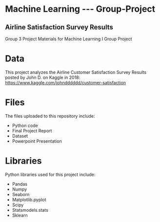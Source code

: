 # Machine Learning --- Group-Project
## Airline Satisfaction Survey Results 
Group 3 Project Materials for Machine Learning I Group Project

# Data
This project analyzes the Airline Customer Satisfaction Survey Results posted by John D. on Kaggle in 2018: https://www.kaggle.com/johndddddd/customer-satisfaction

# Files
The files uploaded to this repository include:
- Python code
- Final Project Report
- Dataset
- Powerpoint Presentation

# Libraries
Python libraries used for this project include:
- Pandas
- Numpy
- Seaborn
- Matplotlib.pyplot
- Scipy
- Statsmodels.stats
- Sklearn

